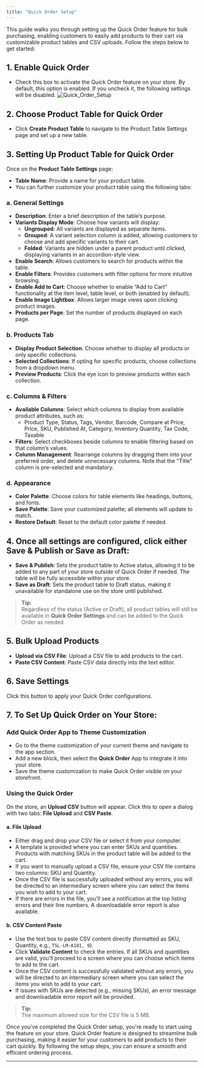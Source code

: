 ```yaml
---
title: "Quick Order Setup"
---
```


This guide walks you through setting up the Quick Order feature for bulk purchasing, enabling customers to easily add products to their cart via customizable product tables and CSV uploads. Follow the steps below to get started:

## 1. **Enable Quick Order**

- Check this box to activate the Quick Order feature on your store. By default, this option is enabled. If you uncheck it, the following settings will be disabled.
![Quick_Order_Setup](./images/.png)


## 2. **Choose Product Table for Quick Order**

- Click **Create Product Table** to navigate to the Product Table Settings page and set up a new table.

## 3. **Setting Up Product Table for Quick Order**

Once on the **Product Table Settings** page:

- **Table Name**: Provide a name for your product table.
- You can further customize your product table using the following tabs:

### a. **General Settings**

- **Description**: Enter a brief description of the table’s purpose.
- **Variants Display Mode**: Choose how variants will display:
  - **Ungrouped**: All variants are displayed as separate items.
  - **Grouped**: A variant selection column is added, allowing customers to choose and add specific variants to their cart.
  - **Folded**: Variants are hidden under a parent product until clicked, displaying variants in an accordion-style view.
- **Enable Search**: Allows customers to search for products within the table.
- **Enable Filters**: Provides customers with filter options for more intuitive browsing.
- **Enable Add to Cart**: Choose whether to enable “Add to Cart” functionality at the item level, table level, or both (enabled by default).
- **Enable Image Lightbox**: Allows larger image views upon clicking product images.
- **Products per Page**: Set the number of products displayed on each page.

### b. **Products Tab**

- **Display Product Selection**: Choose whether to display all products or only specific collections.
- **Selected Collections**: If opting for specific products, choose collections from a dropdown menu.
- **Preview Products**: Click the eye icon to preview products within each collection.

### c. **Columns & Filters**

- **Available Columns**: Select which columns to display from available product attributes, such as:
  - Product Type, Status, Tags, Vendor, Barcode, Compare at Price, Price, SKU, Published At, Category, Inventory Quantity, Tax Code, Taxable
- **Filters**: Select checkboxes beside columns to enable filtering based on that column’s values.
- **Column Management**: Rearrange columns by dragging them into your preferred order, and delete unnecessary columns. Note that the "Title" column is pre-selected and mandatory.

### d. **Appearance**

- **Color Palette**: Choose colors for table elements like headings, buttons, and fonts.
- **Save Palette**: Save your customized palette; all elements will update to match.
- **Restore Default**: Reset to the default color palette if needed.

## 4. **Once all settings are configured, click either Save & Publish or Save as Draft:**

- **Save & Publish**: Sets the product table to Active status, allowing it to be added to any part of your store outside of Quick Order if needed. The table will be fully accessible within your store.
- **Save as Draft**: Sets the product table to Draft status, making it unavailable for standalone use on the store until published.

> **Tip:**  
> Regardless of the status (Active or Draft), all product tables will still be available in **Quick Order Settings** and can be added to the Quick Order as needed

## 5. **Bulk Upload Products**

- **Upload via CSV File**: Upload a CSV file to add products to the cart.
- **Paste CSV Content**: Paste CSV data directly into the text editor.

## 6. **Save Settings**

Click this button to apply your Quick Order configurations.

## 7. **To Set Up Quick Order on Your Store:**

### Add Quick Order App to Theme Customization

- Go to the theme customization of your current theme and navigate to the app section.
- Add a new block, then select the **Quick Order** App to integrate it into your store.
- Save the theme customization to make Quick Order visible on your storefront.

### Using the Quick Order

On the store, an **Upload CSV** button will appear. Click this to open a dialog with two tabs: **File Upload** and **CSV Paste**.

#### a. **File Upload**

- Either drag and drop your CSV file or select it from your computer.
- A template is provided where you can enter SKUs and quantities. Products with matching SKUs in the product table will be added to the cart.
- If you want to manually upload a CSV file, ensure your CSV file contains two columns: SKU and Quantity.
- Once the CSV file is successfully uploaded without any errors, you will be directed to an intermediary screen where you can select the items you wish to add to your cart.
- If there are errors in the file, you’ll see a notification at the top listing errors and their line numbers. A downloadable error report is also available.

#### b. **CSV Content Paste**

- Use the text box to paste CSV content directly (formatted as SKU, Quantity, e.g., `TSL-LM-A101, 9`).
- Click **Validate Content** to check the entries. If all SKUs and quantities are valid, you’ll proceed to a screen where you can choose which items to add to the cart.
- Once the CSV content is successfully validated without any errors, you will be directed to an intermediary screen where you can select the items you wish to add to your cart.
- If issues with SKUs are detected (e.g., missing SKUs), an error message and downloadable error report will be provided.

> **Tip:**  
> The maximum allowed size for the CSV file is 5 MB.

Once you've completed the Quick Order setup, you're ready to start using the feature on your store. Quick Order feature is designed to streamline bulk purchasing, making it easier for your customers to add products to their cart quickly. By following the setup steps, you can ensure a smooth and efficient ordering process. 

***